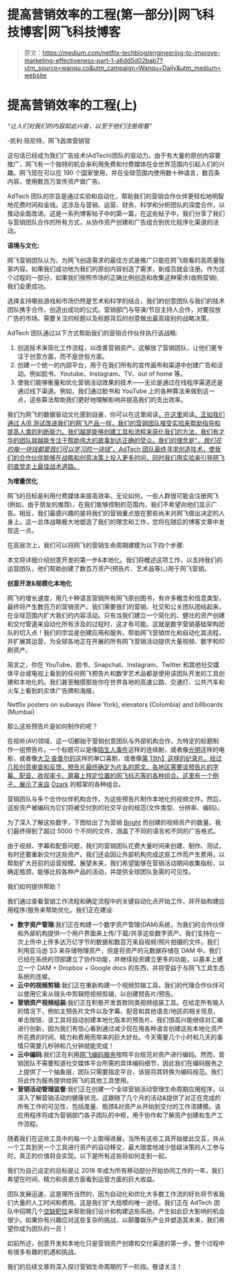 # 提高营销效率的工程(第一部分)|网飞科技博客|网飞科技博客

> 原文：<https://medium.com/netflix-techblog/engineering-to-improve-marketing-effectiveness-part-1-a6dd5d02bab7?utm_source=wanqu.co&utm_campaign=Wanqu+Daily&utm_medium=website>

# 提高营销效率的工程(上)

*“让人们对我们的内容如此兴奋，以至于他们注册观看”*

-凯利·班尼特，网飞首席营销官

这句话已经成为我们广告技术(AdTech)团队的驱动力。由于有大量的原创内容要推广，网飞有一个独特的机会来利用免费和付费媒体在全世界范围内引起人们的兴趣。网飞现在可以在 190 个国家使用，并在全球范围内使用数十种语言，数百条内容，使用数百万宣传资产做广告。

AdTech 团队的宗旨是通过实验和自动化，帮助我们的营销合作伙伴更轻松地明智地花费时间和金钱。这涉及与营销、运营、财务、科学和分析团队的深度合作，以推动全面改进。这是一系列博客帖子中的第一篇，在这些帖子中，我们分享了我们与营销团队合作的所有方式，从协作资产创建和广告组合到优化程序化渠道的活动。

**语境与文化:**

网飞营销团队认为，为网飞创造需求的最佳方式是推广只能在网飞观看的高质量独家内容。如果我们成功地为我们的原创内容创造了需求，新成员就会注册。作为这个过程的一部分，如果我们按照市场的正确比例创造和收集这种需求(收购营销),我们会更成功。

选择支持哪些游戏和市场仍然是艺术和科学的结合，我们的创意团队与我们的技术团队携手合作，创造出成功的公式。营销部门与导演/节目主持人合作，对要投放广告的市场、需要关注的标题以及标题背后的创意做出最高级别的战略决策。

AdTech 团队通过以下方式帮助我们的营销合作伙伴执行该战略:

1.  创造技术来简化工作流程，以改善营销资产。这解放了营销团队，让他们更专注于创意方面，而不是世俗方面。
2.  创建一个统一的内部平台，用于在我们所有的宣传画布和渠道中创建广告和活动。例如脸书、Youtube、Instagram、TV、out of home 等。
3.  使我们能够衡量和优化营销活动效果的技术——无论是通过在线程序渠道还是通过线下渠道。例如，我们通过脸书和 YouTube 上的各种算法来做到这一点，这些算法帮助我们更好地理解影响并提高我们的支出效率。

我们为网飞的数据驱动文化感到自豪，你可以在这里阅读[，在这里](https://medium.com/netflix-techblog/its-all-a-bout-testing-the-netflix-experimentation-platform-4e1ca458c15)阅读[。正如我们通过 A/B 测试改进我们的网飞产品一样，我们的营销团队接受实验来帮助指导和提高人类的判断能力。我们越是能够创建工具和流程来简化我们的方法，我们有才华的团队就越能专注于帮助伟大的故事到达正确的受众。我们的理念是"*，我们花的每一块钱都是我们可以学习的一块钱"*。AdTech 团队最终寻求创造技术，使我们的合作伙伴能够在战略和创意决策上投入更多时间，同时我们用实验来引导网飞的直觉走上最佳战术道路。](https://ieondemand.com/presentations/quasi-experimentation-at-netflix-beyond-a-b-testing)

**为增量优化**

网飞的目标是利用付费媒体来提高效率。无论如何，一些人群很可能会注册网飞(例如，由于朋友的推荐)，在我们能够控制的范围内，我们不希望向他们显示广告。相反，我们最感兴趣的是将我们的营销重点放在那些尚未对网飞做出决定的人身上。这一总体战略极大地塑造了我们的理念和工作，您将在随后的博客文章中发现这一点。

在高层次上，我们可以将网飞的营销生命周期建模为以下四个步骤:



本文将详细介绍创意开发的第一步&本地化。我们将概述这项工作，以支持我们的运营团队，他们帮助创建了数百万资产(预告片、艺术品等)。)用于网飞营销。

**创意开发&规模化本地化**

网飞的增长速度，用几十种语言营销所有网飞原创图书，有许多概念和信息类型，最终将产生数百万的营销资产。我们需要我们的营销、社交和公关团队团结起来，在全球范围内扩大我们的内容活动。只有当我们建立一个简化的、健壮的资产创建和交付管道来自动化所有涉及的过程时，这才有可能。这就是数字营销基础架构团队的切入点！我们的宗旨是创建应用和服务，帮助网飞营销优化和自动化其流程，并扩展其运营，为全球各地正在开展的所有网飞营销活动提供大量视频、数字和印刷资产。

简言之，你在 YouTube、脸书、Snapchat、Instagram、Twitter 和其他社交媒体平台或电视上看到的任何网飞预告片和数字艺术品都是使用该团队开发的工具创建和本地化的。我们甚至触摸那些你在世界各地的高速公路、交通灯、公共汽车和火车上看到的实体广告牌和海报。







Netflix posters on subways (New York), elevators (Colombia) and billboards (Mumbai)







那么这些预告片是如何制作的呢？

在视听(AV)领域，这一切都始于营销创意团队与外部机构合作，为特定的标题制作一组预告片。一个标题可以是像[陌生人事件](https://www.netflix.com/title/80057281)这样的连续剧，或者像[光明](https://www.netflix.com/title/80119234)这样的电影，或者像[大卫·查普尔的](https://www.netflix.com/title/80171965)这样的单口喜剧，或者像[第 13th】这样的纪录片。经过几轮创意审查和反馈，预告片最终确定为片名的原文。各地区需要该预告片的字幕、配音、收视率卡、屏幕上特定位置的网飞标志等的各种组合。这里有一个例子，展示了来自](https://www.netflix.com/title/80091741) [Ozark](https://www.netflix.com/title/80117552) 的框架的各种组合。



营销团队与多个合作伙伴机构合作，为这些预告片制作本地化的视频文件。然后，这些资产被编码为它们将被交付到的社交平台的规范(文件类型、分辨率、编码)。

为了深入了解这些数字，下图给出了为营销 [Bright](https://www.netflix.com/title/80119234) 而创建的视频资产的数量。我们最终得到了超过 5000 个不同的文件，涵盖了不同的语言和不同的广告格式。



由于视频、字幕和配音问题，我们的营销团队花费大量时间来创建、制作、测试，有时还要重新交付这些资产。我们还会因让外部机构完成这些工作而产生费用，以帮助扩大目前的运营规模。展望未来，我们希望能够在营销活动期间收集指标，以确定瓶颈，能够比较各种产品的活动，并提供全球团队急需的可见性。

我们如何提供帮助？

我们通过查看营销工作流程和确定流程中的关键自动化点开始工作，并开始构建应用程序/服务来帮助优化。我们正在建设:

*   **数字资产管理**:我们正在构建一个数字资产管理(DAM)系统，为我们的合作伙伴和外部机构提供一个用户界面来上传/下载/共享这些数字资产。我们支持在一次上传中上传多达万亿字节的数据和数百万来自视频/照片拍摄的文件。我们利用亚马逊 S3 来存储物理资产，但是将资产的元数据存储在 DAM 中。我们已经在系统的顶部建立了协作功能，并继续投资建立更多的功能，以基本上建立一个 DAM + Dropbox + Google docs 的东西，并将受益于与网飞工具生态系统的连接。
*   **云中的视频剪辑**:我们正在重新构建一个视频剪辑工具，我们的代理合作伙伴可以使用它来从镜头中剪辑短视频剪辑，以创建预告片/预告。
*   **营销资产视频组装**:我们正在积极开发首款同类视频组装工具。在给定所有输入的情况下，例如主预告片文件以及字幕、配音和其他语言/地区的相关信息，单击按钮，该工具将自动创建本地化版本的预告片。我们很高兴能继续对汇编进行创新，因为我们有信心看到通过减少现在用各种语言创建这些本地化资产所花费的时间、精力和费用而带来的巨大好处。今天需要几个小时和几天的事情只需要几秒钟和几分钟就能完成！
*   **云中编码**:我们正在利用[网飞编码服务](https://medium.com/netflix-techblog/high-quality-video-encoding-at-scale-d159db052746)按照平台规范对资产进行编码。然而，营销团队不需要知道社交媒体平台所需的具体编码细节，因此我们在编码服务之上提供了一个抽象层，团队只需要指定平台，该层将其转换为编码规范。我们将此作为服务提供给网飞的其他工具使用。
*   **营销活动管理监督**:我们正在创建一个全球营销活动管理生命周期应用程序，以深入了解营销活动的健康状况。这跟随了几个月的活动&提供了对正在完成的所有工作的可见性，包括度量、瓶颈&对资产从开始到交付的工作流建模。该应用程序将成为营销部门各子团队的中枢，用于协作和了解资产创建和生产工作流程。

随着我们在这些工具中的每一个上取得进展，当所有这些工具开始彼此交互，并从一个工具到另一个工具进行资产的自动移交，最大限度地减少低级决策的人工参与时，真正的价值将会实现。以下是所有这些将如何走到一起。



我们为自己设定的目标是让 2018 年成为所有移动部分开始协同工作的一年，我们希望在时间、精力和资源方面看到运营方面的巨大收益。

团队发展迅速，这是理所当然的，因为自动化和优化大多数工作流的好处将节省我们大量的人工时间和费用。这是我们扩大规模的唯一途径。我们正在 AdTech 团队中招聘几个[空缺职位](https://sites.google.com/netflix.com/adtechjobs)来帮助我们设计和构建这些系统。产生如此巨大影响的机会很少。如果你有兴趣应对这些复杂的挑战，以颠覆娱乐产业并塑造其未来，我们希望你成为团队的一员！

如前所述，创意开发和本地化只是营销资产创建和交付渠道的第一步。整个过程中有很多有趣的机遇和挑战。

我们的后续文章将深入探讨营销生命周期的下一阶段。敬请关注！







